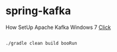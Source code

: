 # spring-kafka

How SetUp Apache Kafka Windows 7 
<a href="https://docs.google.com/document/d/1-whRpjfWhndLZmhOLcwvaLU8salYNDF7qIRAN0NYGJg/edit?usp=sharing">Click</a>

```shell script

./gradle clean build booRun

```